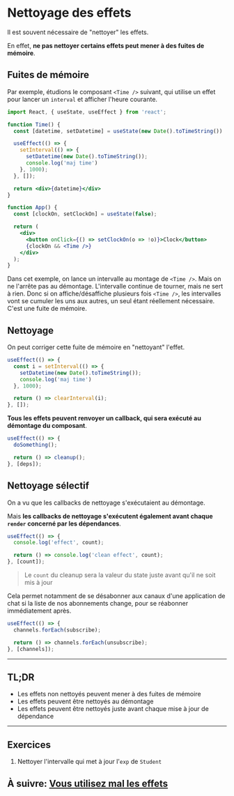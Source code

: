 # Nettoyage des effets

Il est souvent nécessaire de "nettoyer" les effets.

En effet, **ne pas nettoyer certains effets peut mener à des fuites de mémoire**.

## Fuites de mémoire

Par exemple, étudions le composant `<Time />` suivant, qui utilise un effet pour lancer un `interval` et afficher l'heure courante.

```jsx
import React, { useState, useEffect } from 'react';

function Time() {
  const [datetime, setDatetime] = useState(new Date().toTimeString())

  useEffect(() => {
    setInterval(() => {
      setDatetime(new Date().toTimeString());
      console.log('maj time')
    }, 1000);
  }, []);

  return <div>{datetime}</div>
}

function App() {
  const [clockOn, setClockOn] = useState(false);

  return (
    <div>
      <button onClick={() => setClockOn(o => !o)}>Clock</button>
      {clockOn && <Time />}
    </div>
  );
}
```

Dans cet exemple, on lance un intervalle au montage de `<Time />`. Mais on ne l'arrête pas au démontage. L'intervalle continue de tourner, mais ne sert à rien. Donc si on affiche/désaffiche plusieurs fois `<Time />`, les intervalles vont se cumuler les uns aux autres, un seul étant réellement nécessaire. C'est une fuite de mémoire.

## Nettoyage

On peut corriger cette fuite de mémoire en "nettoyant" l'effet.

```jsx
useEffect(() => {
  const i = setInterval(() => {
    setDatetime(new Date().toTimeString());
    console.log('maj time')
  }, 1000);

  return () => clearInterval(i);
}, []);
```

**Tous les effets peuvent renvoyer un callback, qui sera exécuté au démontage du composant**.

```jsx
useEffect(() => {
  doSomething();

  return () => cleanup();
}, [deps]);
```

## Nettoyage sélectif

On a vu que les callbacks de nettoyage s'exécutaient au démontage.

Mais **les callbacks de nettoyage s'exécutent également avant chaque `render` concerné par les dépendances**.

```jsx
useEffect(() => {
  console.log('effect', count);

  return () => console.log('clean effect', count);
}, [count]);
```

> Le `count` du cleanup sera la valeur du state juste avant qu'il ne soit mis à jour

Cela permet notamment de se désabonner aux canaux d'une application de chat si la liste de nos abonnements change, pour se réabonner immédiatement après.

```jsx
useEffect(() => {
  channels.forEach(subscribe);

  return () => channels.forEach(unsubscribe);
}, [channels]);
```

---

## TL;DR

- Les effets non nettoyés peuvent mener à des fuites de mémoire
- Les effets peuvent être nettoyés au démontage
- Les effets peuvent être nettoyés juste avant chaque mise à jour de dépendance

---

## Exercices

1. Nettoyer l'intervalle qui met à jour l'`exp` de `Student`

## À suivre: [Vous utilisez mal les effets](./3_misusage.md)
